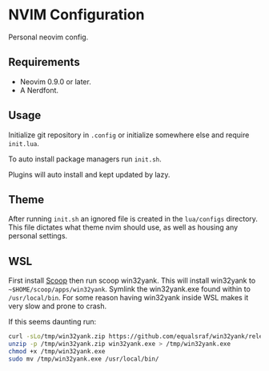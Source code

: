 # NVIM Configuration

Personal neovim config.

## Requirements

- Neovim 0.9.0 or later.
- A Nerdfont.

## Usage

Initialize git repository in `.config` or initialize somewhere else and require
`init.lua`.

To auto install package managers run `init.sh`.

Plugins will auto install and kept updated by lazy.

## Theme

After running `init.sh` an ignored file is created in the `lua/configs`
directory. This file dictates what theme nvim should use, as well as housing any
personal settings.

## WSL

First install [Scoop](https://github.com/ScoopInstaller/Scoop#installation) then
run scoop win32yank. This will install win32yank to
`~$HOME/scoop/apps/win32yank`. Symlink the win32yank.exe found within to
`/usr/local/bin`. For some reason having win32yank inside WSL makes it very slow
and prone to crash.

If this seems daunting run:

```bash
curl -sLo/tmp/win32yank.zip https://github.com/equalsraf/win32yank/releases/download/v0.1.1/win32yank-x64.zip
unzip -p /tmp/win32yank.zip win32yank.exe > /tmp/win32yank.exe
chmod +x /tmp/win32yank.exe
sudo mv /tmp/win32yank.exe /usr/local/bin/
```
